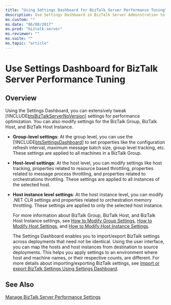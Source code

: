 ```yaml
---
title: "Using Settings Dashboard for BizTalk Server Performance Tuning"
description: Use Settings Dashboard in BizTalk Server Adminstration to update group, host, and host instance settings 
ms.custom: ""
ms.date: "06/08/2017"
ms.prod: "biztalk-server"
ms.reviewer: ""
ms.suite: ""
ms.topic: "article"
---
```

# Use Settings Dashboard for BizTalk Server Performance Tuning

## Overview
Using the Settings Dashboard, you can extensively tweak [!INCLUDE[btsBizTalkServerNoVersion](../includes/btsbiztalkservernoversion-md.md)] settings for performance optimization. You can also modify settings for the BizTalk Group, BizTalk Host, and BizTalk Host Instance.  
  
- **Group-level settings**: At the group level, you can use the [!INCLUDE[btsSettingsDashboard](../includes/btssettingsdashboard-md.md)] to set properties like the configuration refresh interval, maximum message batch size, group level tracking, etc. These settings are applied to all machines in a BizTalk Group.  
  
- **Host-level settings**: At the host level, you can modify settings like host tracking, properties related to resource based throttling, properties related to message process throttling, and properties related to orchestrations throttling. These settings are applied to all instances of the selected host.  
  
- **Host instance level settings**: At the host instance level, you can modify .NET CLR settings and properties related to orchestration memory throttling. These settings are applied to only the selected host instance.  
  
  For more information about BizTalk Group, BizTalk Host, and BizTalk Host Instance settings, see [How to Modify Group Settings](../core/how-to-modify-group-settings.md), [How to Modify Host Settings](../core/how-to-modify-host-settings.md), and [How to Modify Host Instance Settings](../core/how-to-modify-host-instance-settings.md).  
  
  The Settings Dashboard enables you to import/export BizTalk settings across deployments that need not be identical. Using the user interface, you can map the hosts and host instances from destination to source deployments. This helps you apply settings to an environment where host and machine names, or their respective counts, are different. For more details about importing/exporting BizTalk settings, see [Import or export BizTalk Settings Using Settings Dashboard](how-to-import-biztalk-settings-using-settings-dashboard.md).  
  
## See Also  
 [Manage BizTalk Server Performance Settings](../core/managing-biztalk-server-performance-settings.md)